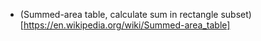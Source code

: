 * (Summed-area table, calculate sum in rectangle subset)[https://en.wikipedia.org/wiki/Summed-area_table]